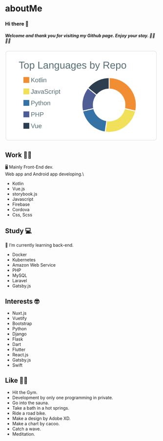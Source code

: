 # aboutMe

###  Hi there 👋

##### Welcome and thank you for visiting my Github page. Enjoy your stay. 🚴‍♂️ 🧖‍♂️


[![](https://raw.githubusercontent.com/soregashi-27/aboutMe/main/profile-summary-card-output/default/1-repos-per-language.svg)](https://github.com/vn7n24fzkq/github-profile-summary-cards)


## Work 💁‍♂️
🖥 Mainly Front-End dev. \
   Web app and Android app developing.\

- Kotlin
- Vue.js
- storybook.js
- Javascript
- Firebase
- Cordova
- Css, Scss


## Study 💻
🌱 I’m currently learning back-end.

- Docker
- Kubernetes
- Amazon Web Service
- PHP
- MySQL
- Laravel
- Gatsby.js


## Interests 🤓
- Nuxt.js
- Vuetify
- Bootstrap
- Python
- Django
- Flask
- Dart
- Flutter
- React.js
- Gatsby.js
- Swift



## Like 🏋️‍♂️
- Hit the Gym.
- Development by only one programming in private.
- Go into the sauna.
- Take a bath in a hot springs.
- Ride a road bike.
- Make a design by Adobe XD.
- Make a chart by cacoo.
- Catch a wave.
- Meditation.

